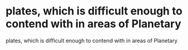 # plates, which is difficult enough to contend with in areas of Planetary

plates, which is difficult enough to contend with in areas of Planetary